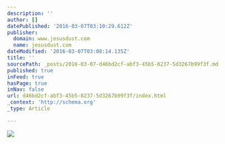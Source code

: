 ```yaml
---
description: ''
author: []
datePublished: '2016-03-07T03:10:29.612Z'
publisher:
  domain: www.jesusdust.com
  name: jesusdust.com
dateModified: '2016-03-07T03:08:14.135Z'
title: ''
sourcePath: _posts/2016-03-07-d46bd2cf-abf3-45b5-8237-5d3267b99f3f.md
published: true
inFeed: true
hasPage: true
inNav: false
url: d46bd2cf-abf3-45b5-8237-5d3267b99f3f/index.html
_context: 'http://schema.org'
_type: Article

---
```

![](https://3.bp.blogspot.com/-uk8OFwMBN44/VtzsxhNkMvI/AAAAAAAAE8w/ZXN1F0d4rd4/s400/rosecity.png)
